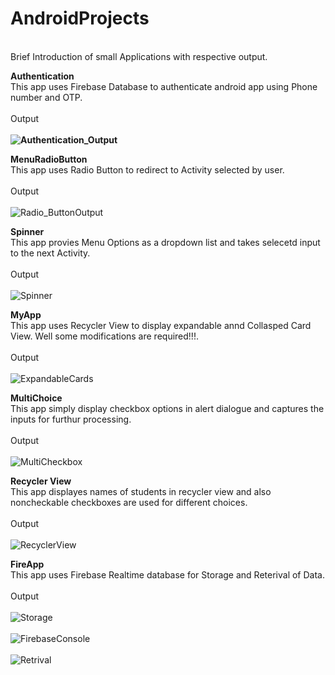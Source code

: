 # AndroidProjects

<br>Brief Introduction of small Applications with respective output. </br>

<b>Authentication</b> 
<br> This app uses Firebase Database to authenticate android app using Phone number and OTP.</br>
<br>Output</br>
<br><b>![Authentication_Output](https://user-images.githubusercontent.com/30630384/55549916-9f87d900-56f4-11e9-83f4-ad1470306135.png)</b></br>


<b>MenuRadioButton </b>
<br> This app uses Radio Button to redirect to Activity selected by user.</br>
<br>Output</br>
<br>![Radio_ButtonOutput](https://user-images.githubusercontent.com/30630384/56123698-99b2b300-5f92-11e9-9ca9-a04afb1e8fc1.PNG)</br>

<b>Spinner </b>
<br> This app provies Menu Options as a dropdown list and takes selecetd input to the next Activity.</br>
<br>Output</br>
<br> ![Spinner](https://user-images.githubusercontent.com/30630384/57184483-ddd20d00-6ed9-11e9-8bcf-1fab15d8e01f.png)</br>

<b>MyApp </b>
<br> This app uses Recycler View to display expandable annd Collasped Card View. Well some modifications are required!!!.</br>
<br>Output</br>
<br>![ExpandableCards](https://user-images.githubusercontent.com/30630384/57184484-de6aa380-6ed9-11e9-87ad-83f42588c720.png)</br>

<b>MultiChoice </b>
<br> This app simply display checkbox options in alert dialogue and captures the inputs for furthur processing.</br>
<br>Output</br>
<br>![MultiCheckbox](https://user-images.githubusercontent.com/30630384/57184489-e591b180-6ed9-11e9-8944-ccfe75cf00ee.png)</br>

<b>Recycler View</b>
<br> This app displayes names of students in recycler view and also noncheckable checkboxes are used for different choices.</br>
<br>Output</br>
<br>![RecyclerView](https://user-images.githubusercontent.com/30630384/57184490-e62a4800-6ed9-11e9-931a-73553193a05b.png) </br>

<b>FireApp</b>
<br> This app uses Firebase Realtime database for Storage and Reterival of Data.</br>
<br>Output</br>
<br>![Storage](https://user-images.githubusercontent.com/30630384/58036844-a99d5400-7b49-11e9-9326-661d997a2954.png) </br>
<br>![FirebaseConsole](https://user-images.githubusercontent.com/30630384/58037307-c0907600-7b4a-11e9-99ef-3d6231f8d33a.png) </br>
<br>![Retrival](https://user-images.githubusercontent.com/30630384/58037146-655e8380-7b4a-11e9-8593-79cca3a7edc0.png) </br>


